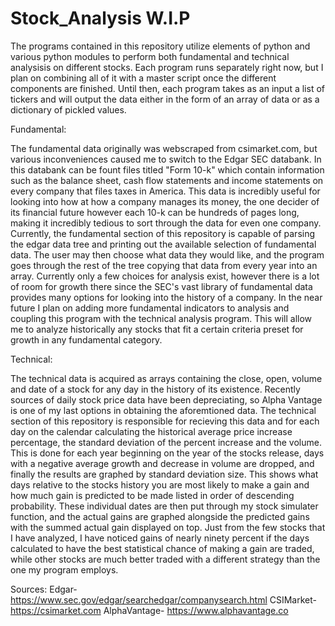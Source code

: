 # Stock_Analysis  W.I.P
The programs contained in this repository utilize elements of python and various python modules to perform both fundamental and technical analysisis on different stocks. Each program runs separately right now, but I plan on combining all of it with a master script once the different components are finished. Until then, each program takes as an input a list of tickers and will output the data either in the form of an array of data or as a dictionary of pickled values.    

Fundamental:

The fundamental data originally was webscraped from csimarket.com, but various inconveniences caused me to switch to the Edgar SEC databank. In this databank can be fount files titled "Form 10-k" which contain information such as the balance sheet, cash flow statements and income statements on every company that files taxes in America. This data is incredibly useful for looking into how at how a company manages its money, the one decider of its financial future however each 10-k can be hundreds of pages long, making it incredibly tedious to sort through the data for even one company. Currently, the fundamental section of this repository is capable of parsing the edgar data tree and printing out the available selection of fundamental data. The user may then choose what data they would like, and the program goes through the rest of the tree copying that data from every year into an array. Currently only a few choices for analysis exist, however there is a lot of room for growth there since the SEC's vast library of fundamental data provides many options for looking into the history of a company. In the near future I plan on adding more fundamental indicators to analysis and coupling this program with the technical analysis program. This will allow me to analyze historically any stocks that fit a certain criteria preset for growth in any fundamental category.


Technical:

The technical data is acquired as arrays containing the close, open, volume and date of a stock for any day in the history of its existence. Recently sources of daily stock price data have been depreciating, so Alpha Vantage is one of my last options in obtaining the aforemtioned data. The technical section of this repository is responsible for recieving this data and for each day on the calendar calculating the historical average price increase percentage, the standard deviation of the percent increase and the volume. This is done for each year beginning on the year of the stocks release, days with a negative average growth and decrease in volume are dropped, and finally the results are graphed by standard deviation size. This shows what days relative to the stocks history you are most likely to make a gain and how much gain is predicted to be made listed in order of descending probability. These individual dates are then put through my stock simulater function, and the actual gains are graphed alongside the predicted gains with the summed actual gain displayed on top. Just from the few stocks that I have analyzed, I have noticed gains of nearly ninety percent if the days calculated to have the best statistical chance of making a gain are traded, while other stocks are much better traded with a different strategy than the one my program employs.



Sources:
Edgar- https://www.sec.gov/edgar/searchedgar/companysearch.html
CSIMarket- https://csimarket.com
AlphaVantage- https://www.alphavantage.co
